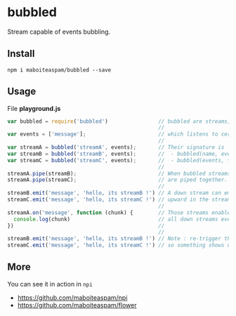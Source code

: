 # bubbled

Stream capable of events bubbling.

## Install

    npm i maboiteaspam/bubbled --save

## Usage

File __playground.js__
```js
var bubbled = require('bubbled')                // bubbled are streams,
                                                //
var events = ['message'];                       // which listens to certain events.
                                                //
var streamA = bubbled('streamA', events);       // Their signature is
var streamB = bubbled('streamB', events);       //  - bubbled(name, events, fnTransform, fnFlush)
var streamC = bubbled('streamC', events);       //  - bubbled(events, fnTransform, fnFlush)
                                                //
streamA.pipe(streamB);                          // When bubbled streams
streamA.pipe(streamC);                          // are piped together.
                                                //
streamB.emit('message', 'hello, its streamB !') // A down stream can emit events
streamC.emit('message', 'hello, its streamC !') // upward in the stream.
                                                //
streamA.on('message', function (chunk) {        // Those streams enable you to listen
  console.log(chunk)                            // all down streams events in one handler.
})                                              //
                                                //
streamB.emit('message', 'hello, its streamB !') // Note : re-trigger the events to invoke the listener,
streamC.emit('message', 'hello, its streamC !') // so something shows up at runtime ;)

```

## More

You can see it in action in `npi`

- https://github.com/maboiteaspam/npi
- https://github.com/maboiteaspam/flower


